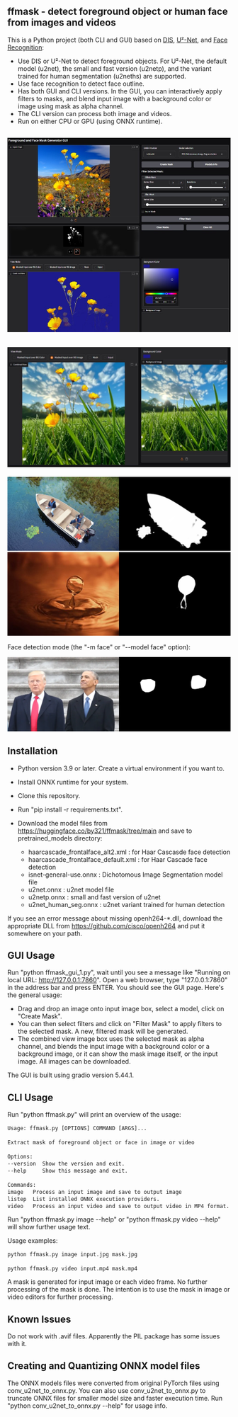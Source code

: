 ## ffmask - detect foreground object or human face from images and videos

This is a Python project (both CLI and GUI) based on [DIS](https://github.com/xuebinqin/DIS "DIS"), [U²-Net](https://github.com/xuebinqin/U-2-Net "u2net"), and [Face Recognition](https://github.com/ageitgey/face_recognition "Face Recognition"):

- Use DIS or U²-Net to detect foreground objects. For U²-Net, the default model (u2net), the small and fast version (u2netp), and the variant trained for human segmentation (u2neths) are supported.
- Use face recognition to detect face outline.
- Has both GUI and CLI versions. In the GUI, you can interactively apply filters to masks, and blend input image with a background color or image using mask as alpha channel.
- The CLI version can process both image and videos.
- Run on either CPU or GPU (using ONNX runtime).

![ffmask GUI](images/gui0.jpg)
------
![ffmask GUI](images/gui1.jpg)
------
![boat](images/boat.jpg)
![water drop](images/waterdrop.jpg)

Face detection mode (the "-m face" or "--model face" option):

![Obama Trump](images/obamatrump.png)

## Installation

- Python version 3.9 or later. Create a virtual environment if you want to.
- Install ONNX runtime for your system.
- Clone this repository.
- Run "pip install -r requirements.txt".
- Download the model files from https://huggingface.co/by321/ffmask/tree/main and save to pretrained_models directory:

	- haarcascade_frontalface_alt2.xml : for Haar Cascasde face detection
	- haarcascade_frontalface_default.xml : for Haar Cascade face detection
	- isnet-general-use.onnx : Dichotomous Image Segmentation model file
	- u2net.onnx : u2net model file
	- u2netp.onnx : small and fast version of u2net
	- u2net_human_seg.onnx : u2net variant trained for human detection

 If you see an error message about missing openh264-*.dll, download the appropriate DLL from https://github.com/cisco/openh264 and put it somewhere on your path.


## GUI Usage

Run "python ffmask_gui_1.py", wait until you see a message like "Running on local URL: http://127.0.0.1:7860". Open a web browser, type "127.0.0.1:7860" in the address bar and press ENTER. You should see the GUI page. Here's the general usage:

- Drag and drop an image onto input image box, select a model, click on "Create Mask".
- You can then select filters and click on "Filter Mask" to apply filters to the selected mask. A new, filtered mask will be generated.
- The combined view image box uses the selected mask as alpha channel, and blends the input image with a background color or a background image, or it can show the mask image itself, or the input image. All images can be downloaded.

The GUI is built using gradio version 5.44.1.

## CLI Usage

Run "python ffmask.py" will print an overview of the usage:

	Usage: ffmask.py [OPTIONS] COMMAND [ARGS]...

	Extract mask of foreground object or face in image or video

	Options:
	--version  Show the version and exit.
	--help     Show this message and exit.

	Commands:
	image   Process an input image and save to output image
	listep  List installed ONNX execution providers.
	video   Process an input video and save to output video in MP4 format.

Run "python ffmask.py image --help" or "python ffmask.py video --help" will show further usage text.

Usage examples:

    python ffmask.py image input.jpg mask.jpg

    python ffmask.py video input.mp4 mask.mp4

A mask is generated for input image or each video frame. No further processing of the mask is done.
The intention is to use the mask in image or video editors for further processing.

## Known Issues

Do not work with .avif files. Apparently the PIL package has some issues with it.

## Creating and Quantizing ONNX model files

The ONNX models files were converted from original PyTorch files using conv_u2net_to_onnx.py. You can also use conv_u2net_to_onnx.py to truncate ONNX files for smaller model size and faster execution time.
Run "python conv_u2net_to_onnx.py --help" for usage info.

